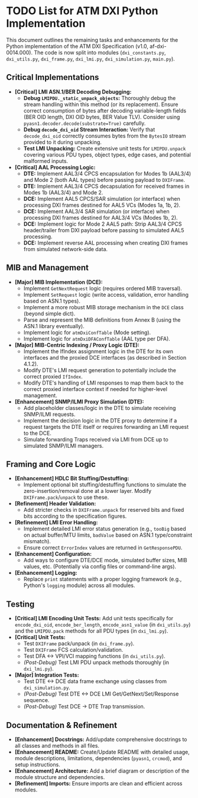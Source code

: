 # TODO List for ATM DXI Python Implementation

This document outlines the remaining tasks and enhancements for the Python implementation of the ATM DXI Specification (v1.0, af-dxi-0014.000). The code is now split into modules (`dxi_constants.py`, `dxi_utils.py`, `dxi_frame.py`, `dxi_lmi.py`, `dxi_simulation.py`, `main.py`).

## Critical Implementations

*   **[Critical] LMI ASN.1/BER Decoding Debugging:**
    *   **Debug `LMIPDU._static_unpack_objects`:** Thoroughly debug the stream handling within this method (or its replacement). Ensure correct consumption of bytes after decoding variable-length fields (BER OID length, DXI OID bytes, BER Value TLV). Consider using `pyasn1.decoder.decode(substrate=True)` carefully.
    *   **Debug `decode_dxi_oid` Stream Interaction:** Verify that `decode_dxi_oid` correctly consumes bytes from the `BytesIO` stream provided to it during unpacking.
    *   **Test LMI Unpacking:** Create extensive unit tests for `LMIPDU.unpack` covering various PDU types, object types, edge cases, and potential malformed inputs.
*   **[Critical] AAL Processing Logic:**
    *   **DTE:** Implement AAL3/4 CPCS encapsulation for Modes 1b (AAL3/4) and Mode 2 (both AAL types) before passing payload to `DXIFrame`.
    *   **DTE:** Implement AAL3/4 CPCS decapsulation for received frames in Modes 1b (AAL3/4) and Mode 2.
    *   **DCE:** Implement AAL5 CPCS/SAR simulation (or interface) when processing DXI frames destined for AAL5 VCs (Modes 1a, 1b, 2).
    *   **DCE:** Implement AAL3/4 SAR simulation (or interface) when processing DXI frames destined for AAL3/4 VCs (Modes 1b, 2).
    *   **DCE:** Implement logic for Mode 2 AAL5 path: Strip AAL3/4 CPCS header/trailer from DXI payload before passing to simulated AAL5 processing.
    *   **DCE:** Implement reverse AAL processing when creating DXI frames from simulated network-side data.

## MIB and Management

*   **[Major] MIB Implementation (DCE):**
    *   Implement `GetNextRequest` logic (requires ordered MIB traversal).
    *   Implement `SetRequest` logic (write access, validation, error handling based on ASN.1 types).
    *   Implement a more robust MIB storage mechanism in the `DCE` class (beyond simple dict).
    *   Parse and represent the MIB definitions from Annex B (using the ASN.1 library eventually).
    *   Implement logic for `atmDxiConfTable` (Mode setting).
    *   Implement logic for `atmDxiDFAConfTable` (AAL type per DFA).
*   **[Major] MIB-Centric Indexing / Proxy Logic (DTE):**
    *   Implement the IfIndex assignment logic in the DTE for its own interfaces and the proxied DCE interfaces (as described in Section 4.1.2).
    *   Modify DTE's LMI request generation to potentially include the correct proxied `IfIndex`.
    *   Modify DTE's handling of LMI responses to map them back to the correct proxied interface context if needed for higher-level management.
*   **[Enhancement] SNMP/ILMI Proxy Simulation (DTE):**
    *   Add placeholder classes/logic in the DTE to simulate receiving SNMP/ILMI requests.
    *   Implement the decision logic in the DTE proxy to determine if a request targets the DTE itself or requires forwarding an LMI request to the DCE.
    *   Simulate forwarding Traps received via LMI from DCE up to simulated SNMP/ILMI managers.

## Framing and Core Logic

*   **[Enhancement] HDLC Bit Stuffing/Destuffing:**
    *   Implement optional bit stuffing/destuffing functions to simulate the zero-insertion/removal done at a lower layer. Modify `DXIFrame.pack`/`unpack` to use these.
*   **[Refinement] Header Validation:**
    *   Add stricter checks in `DXIFrame.unpack` for reserved bits and fixed bits according to the specification figures.
*   **[Refinement] LMI Error Handling:**
    *   Implement detailed LMI error status generation (e.g., `tooBig` based on actual buffer/MTU limits, `badValue` based on ASN.1 type/constraint mismatch).
    *   Ensure correct `ErrorIndex` values are returned in `GetResponsePDU`.
*   **[Enhancement] Configuration:**
    *   Add ways to configure DTE/DCE mode, simulated buffer sizes, MIB values, etc. (Potentially via config files or command-line args).
*   **[Enhancement] Logging:**
    *   Replace `print` statements with a proper logging framework (e.g., Python's `logging` module) across all modules.

## Testing

*   **[Critical] LMI Encoding Unit Tests:** Add unit tests specifically for `encode_dxi_oid`, `encode_ber_length`, `encode_asn1_value` (in `dxi_utils.py`) and the `LMIPDU.pack` methods for all PDU types (in `dxi_lmi.py`).
*   **[Critical] Unit Tests:**
    *   Test `DXIFrame` pack/unpack (in `dxi_frame.py`).
    *   Test `DXIFrame` FCS calculation/validation.
    *   Test DFA <-> VPI/VCI mapping functions (in `dxi_utils.py`).
    *   *(Post-Debug)* Test LMI PDU unpack methods thoroughly (in `dxi_lmi.py`).
*   **[Major] Integration Tests:**
    *   Test DTE <-> DCE data frame exchange using classes from `dxi_simulation.py`.
    *   *(Post-Debug)* Test DTE <-> DCE LMI Get/GetNext/Set/Response sequence.
    *   *(Post-Debug)* Test DCE -> DTE Trap transmission.

## Documentation & Refinement

*   **[Enhancement] Docstrings:** Add/update comprehensive docstrings to all classes and methods in all files.
*   **[Enhancement] README:** Create/Update README with detailed usage, module descriptions, limitations, dependencies (`pyasn1`, `crcmod`), and setup instructions.
*   **[Enhancement] Architecture:** Add a brief diagram or description of the module structure and dependencies.
*   **[Refinement] Imports:** Ensure imports are clean and efficient across modules.
